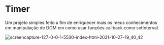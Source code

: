# Timer
Um projeto simples feito a fim de enriquecer mais os meus conhecimentos em manipulação de DOM em como usar funções callback como setInterval.

![screencapture-127-0-0-1-5500-index-html-2021-10-27-19_40_42](https://user-images.githubusercontent.com/92883054/139158689-6d9fa3c9-2415-414d-b5f4-e0378c8b4bbe.png)
